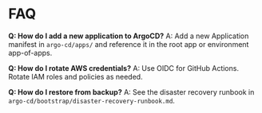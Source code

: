 # FAQ

**Q: How do I add a new application to ArgoCD?**
A: Add a new Application manifest in `argo-cd/apps/` and reference it in the root app or environment app-of-apps.

**Q: How do I rotate AWS credentials?**
A: Use OIDC for GitHub Actions. Rotate IAM roles and policies as needed.

**Q: How do I restore from backup?**
A: See the disaster recovery runbook in `argo-cd/bootstrap/disaster-recovery-runbook.md`.
